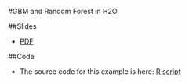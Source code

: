#GBM and Random Forest in H2O

##Slides

- [PDF](https://github.com/h2oai/h2o-world-2015-training/blob/master/tutorials/gbm-randomforest/GBM_RandomForest_in_H2O.pdf)

##Code

- The source code for this example is here: [R script](https://github.com/h2oai/h2o-world-2015-training/blob/master/tutorials/gbm-randomforest/GBM_RandomForest_Example.R)